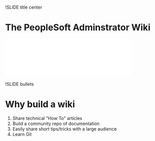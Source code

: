!SLIDE title center

# The PeopleSoft Adminstrator Wiki

![.psadminlogo psadmin.io Logo](../_images/psadmin_io_white_400.png)

!SLIDE bullets

# Why build a wiki

1. Share technical "How To" articles
1. Build a community repo of documentation
1. Easily share short tips/tricks with a large audience
1. Learn Git